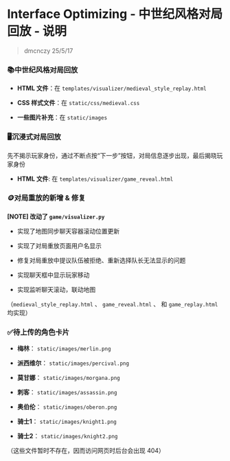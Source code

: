 # Interface Optimizing - 中世纪风格对局回放 - 说明

> dmcnczy 25/5/17

### 📚中世纪风格对局回放

- **HTML 文件**：在 `templates/visualizer/medieval_style_replay.html`

- **CSS 样式文件**：在 `static/css/medieval.css`

- **一些图片补充**：在 `static/images`

### 🖥沉浸式对局回放

先不揭示玩家身份，通过不断点按“下一步”按钮，对局信息逐步出现，最后揭晓玩家身份

- **HTML 文件**: 在 `templates/visualizer/game_reveal.html`

### 🪙对局重放的新增 & 修复

**\[NOTE\] 改动了 `game/visualizer.py`**

- 实现了地图同步聊天容器滚动位置更新

- 实现了对局重放页面用户名显示

- 修复对局重放中提议队伍被拒绝、重新选择队长无法显示的问题

- 实现聊天框中显示玩家移动

- 实现监听聊天滚动，联动地图

（`medieval_style_replay.html` 、 `game_reveal.html` 、 和 `game_replay.html` 均实现）

### ✅待上传的角色卡片

- **梅林**： `static/images/merlin.png`

- **派西维尔**： `static/images/percival.png`

- **莫甘娜**： `static/images/morgana.png`

- **刺客**： `static/images/assassin.png`

- **奥伯伦**： `static/images/oberon.png`

- **骑士1**： `static/images/knight1.png`

- **骑士2**： `static/images/knight2.png`

（这些文件暂时不存在，因而访问网页时后台会出现 404）
